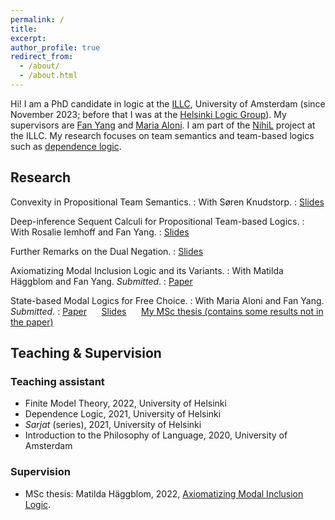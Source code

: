 ```yaml
---
permalink: /
title:
excerpt:
author_profile: true
redirect_from: 
  - /about/
  - /about.html
---
```


Hi! I am a PhD candidate in logic at the [ILLC](https://www.illc.uva.nl/), University of Amsterdam (since November 2023; before that I was at the [Helsinki Logic Group](https://wiki.helsinki.fi/display/Logic/Home)). My supervisors are [Fan Yang](https://sites.google.com/site/fanyanghp/) and [Maria Aloni](https://www.marialoni.org/). I am part of the [NihiL](https://projects.illc.uva.nl/nihil/) project at the ILLC. My research focuses on team semantics and team-based logics such as [dependence logic](https://plato.stanford.edu/entries/logic-dependence/).

Research
------

Convexity in Propositional Team Semantics.
: With Søren Knudstorp.
: [Slides](files/Convexity.pdf)

Deep-inference Sequent Calculi for Propositional Team-based Logics.
: With Rosalie Iemhoff and Fan Yang.
: [Slides](files/Deep_inference_sequent_calculi_for_propositional_team_logics.pdf)

Further Remarks on the Dual Negation.
: [Slides](files/Remark_on_dual_negation.pdf)

Axiomatizing Modal Inclusion Logic and its Variants.
: With Matilda Häggblom and Fan Yang. *Submitted*.
: [Paper](https://arxiv.org/abs/2312.02285)

State-based Modal Logics for Free Choice.
: With Maria Aloni and Fan Yang. *Submitted*.
: [Paper](https://arxiv.org/abs/2305.11777) &nbsp;&nbsp;&nbsp;&nbsp;&nbsp;[Slides](files/Axiomatization_of_BSML.pdf) &nbsp;&nbsp;&nbsp;&nbsp;&nbsp;[My MSc thesis (contains some results not in the paper)](https://msclogic.illc.uva.nl/theses/archive/publication/4941/The-Logic-of-Free-Choice-Axiomatizations-of-State-based-Modal-Logics)

Teaching & Supervision
------

### Teaching assistant

* Finite Model Theory, 2022, University of Helsinki
* Dependence Logic, 2021, University of Helsinki
* *Sarjat* (series), 2021, University of Helsinki
* Introduction to the Philosophy of Language, 2020, University of Amsterdam

### Supervision

* MSc thesis: Matilda Häggblom, 2022, [Axiomatizing Modal Inclusion Logic](https://helda.helsinki.fi/items/89688789-0073-4191-8777-98542f128949).
